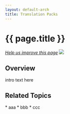 ```yaml
---
layout: default-arch
title: Translation Packs
---
```


<h1 id="m2arch-translations">{{ page.title }}</h1>

<p><a href="{{ site.githuburl }}m2devgde/arch/mod_depend.md" target="_blank"><em>Help us improve this page</em></a>&nbsp;<img src="{{ site.baseurl }}common/images/newWindow.gif"/></p>

<h2 id="m2arch-translations-overview"> Overview</h2>
intro text here

<h2 id="m2arch-related"> Related Topics</h2>
* aaa
* bbb
* ccc

